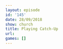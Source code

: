```yaml
---
layout: episode
id: '145'
date: 28/09/2018
show: church
title: Playing Catch-Up
url: 
games: []
---
```

